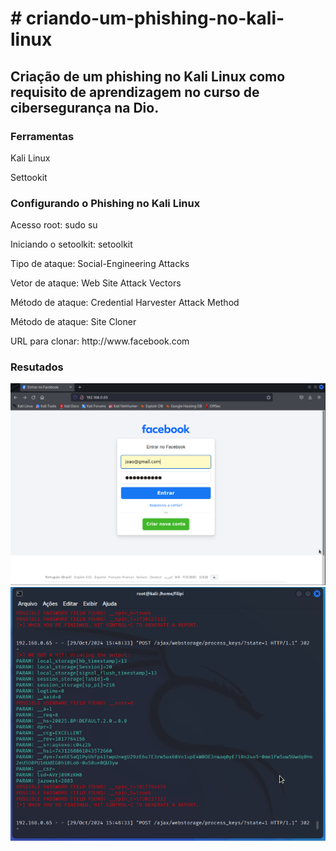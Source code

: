<h1># criando-um-phishing-no-kali-linux</h1>
<h2>Criação de um phishing no Kali Linux como requisito de aprendizagem no curso de cibersegurança na Dio.</h2>
<h3>Ferramentas</h3>
<p>Kali Linux</p>
<p>Settookit</p>
<h3>Configurando o Phishing no Kali Linux</h3>
<p>Acesso root: sudo su</p>
<p>Iniciando o setoolkit: setoolkit</p>
<p>Tipo de ataque: Social-Engineering Attacks</p>
<p>Vetor de ataque: Web Site Attack Vectors</p>
<p>Método de ataque: Credential Harvester Attack Method </p>
<p>Método de ataque: Site Cloner</p>
<p>URL para clonar: http://www.facebook.com</p>
<h3>Resutados</h3>
<img src="https://github.com/lipenspereira39/criando-um-phishing-no-kali-linux/blob/main/Screenshot_2024-10-29_15_42_01.png" alt="Phishing do Facebook">
<img src="https://github.com/lipenspereira39/criando-um-phishing-no-kali-linux/blob/main/Captura%20de%20tela_2024-10-29_16-13-23.png" alt="Uso do Setoolkit">
